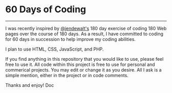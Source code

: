 # 60 Days of Coding
***
I was recently inspired by [@jendewalt's](https://github.com/jendewalt/jennifer_dewalt) 180 day exercise of coding 180 Web pages over the course of 180 days. As a result, I have committed to coding for 60 days in succession to help improve my coding abilities.

I plan to use HTML, CSS, JavaScript, and PHP.

If you find anything in this repository that you would like to use, please feel free to use it. All code within this project is free to use for personal and commerical projects. You may edit or change it as you desire. All I ask is a simple mention, either in the project or in code comments.

Thanks and enjoy!
Doc
